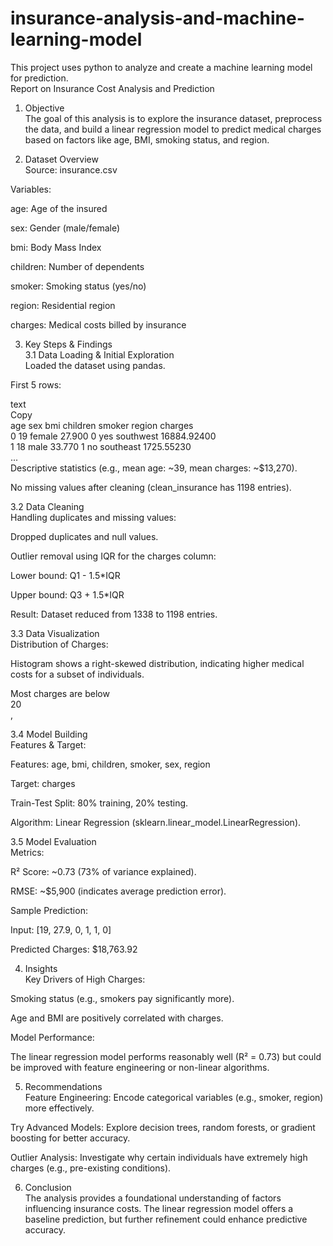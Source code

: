 # insurance-analysis-and-machine-learning-model  
This project uses python to analyze and create a machine learning model for prediction.    
Report on Insurance Cost Analysis and Prediction  

1. Objective  
The goal of this analysis is to explore the insurance dataset, preprocess the data, and build a linear regression model to predict medical charges based on factors like age, BMI, smoking status, and region.  

2. Dataset Overview  
Source: insurance.csv  

Variables:  

age: Age of the insured  

sex: Gender (male/female)  

bmi: Body Mass Index  

children: Number of dependents  

smoker: Smoking status (yes/no)  

region: Residential region  
  
charges: Medical costs billed by insurance  

3. Key Steps & Findings  
3.1 Data Loading & Initial Exploration  
Loaded the dataset using pandas.  
  
First 5 rows:  

text  
Copy  
   age     sex     bmi  children smoker     region      charges  
0   19  female  27.900         0    yes  southwest  16884.92400  
1   18    male  33.770         1     no  southeast   1725.55230  
...  
Descriptive statistics (e.g., mean age: ~39, mean charges: ~$13,270).  

No missing values after cleaning (clean_insurance has 1198 entries).  

3.2 Data Cleaning  
Handling duplicates and missing values:  

Dropped duplicates and null values.  

Outlier removal using IQR for the charges column:  

Lower bound: Q1 - 1.5*IQR  

Upper bound: Q3 + 1.5*IQR  

Result: Dataset reduced from 1338 to 1198 entries.   

3.3 Data Visualization  
Distribution of Charges:  

Histogram shows a right-skewed distribution, indicating higher medical costs for a subset of individuals.  

Most charges are below   
20  
,

3.4 Model Building  
Features & Target:  

Features: age, bmi, children, smoker, sex, region  

Target: charges  

Train-Test Split: 80% training, 20% testing.  

Algorithm: Linear Regression (sklearn.linear_model.LinearRegression).  

3.5 Model Evaluation  
Metrics:  

R² Score: ~0.73 (73% of variance explained).  

RMSE: ~$5,900 (indicates average prediction error).  

Sample Prediction:  

Input: [19, 27.9, 0, 1, 1, 0]  

Predicted Charges: $18,763.92  

4. Insights  
Key Drivers of High Charges:  

Smoking status (e.g., smokers pay significantly more).  

Age and BMI are positively correlated with charges.  

Model Performance:  

The linear regression model performs reasonably well (R² = 0.73) but could be improved with feature engineering or non-linear algorithms.  

5. Recommendations  
Feature Engineering: Encode categorical variables (e.g., smoker, region) more effectively.  

Try Advanced Models: Explore decision trees, random forests, or gradient boosting for better accuracy.  
  
Outlier Analysis: Investigate why certain individuals have extremely high charges (e.g., pre-existing conditions).  

6. Conclusion  
The analysis provides a foundational understanding of factors influencing insurance costs. The linear regression model offers a baseline prediction, but further refinement could enhance predictive accuracy.  

